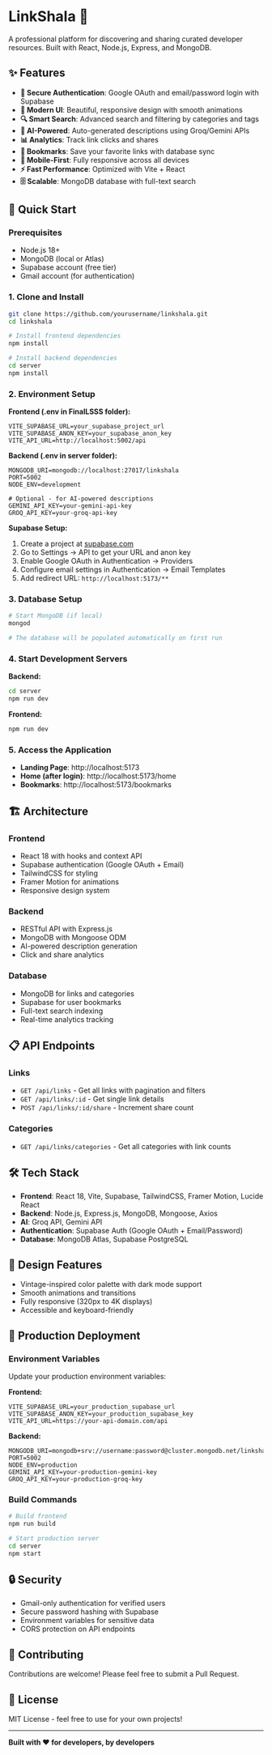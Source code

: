 # LinkShala 🚀

A professional platform for discovering and sharing curated developer resources. Built with React, Node.js, Express, and MongoDB.

## ✨ Features

- **🔐 Secure Authentication**: Google OAuth and email/password login with Supabase
- **🎨 Modern UI**: Beautiful, responsive design with smooth animations
- **🔍 Smart Search**: Advanced search and filtering by categories and tags
- **🤖 AI-Powered**: Auto-generated descriptions using Groq/Gemini APIs
- **📊 Analytics**: Track link clicks and shares
- **🔖 Bookmarks**: Save your favorite links with database sync
- **📱 Mobile-First**: Fully responsive across all devices
- **⚡ Fast Performance**: Optimized with Vite + React
- **🗄️ Scalable**: MongoDB database with full-text search

## 🚀 Quick Start

### Prerequisites
- Node.js 18+
- MongoDB (local or Atlas)
- Supabase account (free tier)
- Gmail account (for authentication) 

### 1. Clone and Install
```bash
git clone https://github.com/yourusername/linkshala.git
cd linkshala

# Install frontend dependencies
npm install

# Install backend dependencies
cd server
npm install
```

### 2. Environment Setup

**Frontend (.env in FinalLSSS folder):**
```env
VITE_SUPABASE_URL=your_supabase_project_url
VITE_SUPABASE_ANON_KEY=your_supabase_anon_key
VITE_API_URL=http://localhost:5002/api
```

**Backend (.env in server folder):**
```env
MONGODB_URI=mongodb://localhost:27017/linkshala
PORT=5002
NODE_ENV=development

# Optional - for AI-powered descriptions
GEMINI_API_KEY=your-gemini-api-key
GROQ_API_KEY=your-groq-api-key
```

**Supabase Setup:**
1. Create a project at [supabase.com](https://supabase.com)
2. Go to Settings → API to get your URL and anon key
3. Enable Google OAuth in Authentication → Providers
4. Configure email settings in Authentication → Email Templates
5. Add redirect URL: `http://localhost:5173/**`

### 3. Database Setup
```bash
# Start MongoDB (if local)
mongod

# The database will be populated automatically on first run
```

### 4. Start Development Servers

**Backend:**
```bash
cd server
npm run dev
```

**Frontend:**
```bash
npm run dev
```

### 5. Access the Application
- **Landing Page**: http://localhost:5173
- **Home (after login)**: http://localhost:5173/home
- **Bookmarks**: http://localhost:5173/bookmarks

## 🏗️ Architecture

### Frontend
- React 18 with hooks and context API
- Supabase authentication (Google OAuth + Email)
- TailwindCSS for styling
- Framer Motion for animations
- Responsive design system

### Backend
- RESTful API with Express.js
- MongoDB with Mongoose ODM
- AI-powered description generation
- Click and share analytics

### Database
- MongoDB for links and categories
- Supabase for user bookmarks
- Full-text search indexing
- Real-time analytics tracking

## 📋 API Endpoints

### Links
- `GET /api/links` - Get all links with pagination and filters
- `GET /api/links/:id` - Get single link details
- `POST /api/links/:id/share` - Increment share count

### Categories
- `GET /api/links/categories` - Get all categories with link counts


## 🛠 Tech Stack

- **Frontend**: React 18, Vite, Supabase, TailwindCSS, Framer Motion, Lucide React
- **Backend**: Node.js, Express.js, MongoDB, Mongoose, Axios
- **AI**: Groq API, Gemini API
- **Authentication**: Supabase Auth (Google OAuth + Email/Password)
- **Database**: MongoDB Atlas, Supabase PostgreSQL

## 🎨 Design Features

- Vintage-inspired color palette with dark mode support
- Smooth animations and transitions
- Fully responsive (320px to 4K displays)
- Accessible and keyboard-friendly

## 🚀 Production Deployment

### Environment Variables
Update your production environment variables:

**Frontend:**
```env
VITE_SUPABASE_URL=your_production_supabase_url
VITE_SUPABASE_ANON_KEY=your_production_supabase_key
VITE_API_URL=https://your-api-domain.com/api
```

**Backend:**
```env
MONGODB_URI=mongodb+srv://username:password@cluster.mongodb.net/linkshala
PORT=5002
NODE_ENV=production
GEMINI_API_KEY=your-production-gemini-key
GROQ_API_KEY=your-production-groq-key
```

### Build Commands
```bash
# Build frontend
npm run build

# Start production server
cd server
npm start
```

## 🔒 Security

- Gmail-only authentication for verified users
- Secure password hashing with Supabase
- Environment variables for sensitive data
- CORS protection on API endpoints

## 🤝 Contributing

Contributions are welcome! Please feel free to submit a Pull Request.

## 📄 License

MIT License - feel free to use for your own projects!

---

**Built with ❤️ for developers, by developers**
